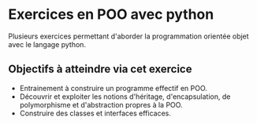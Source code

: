 # Exercices en POO avec python

Plusieurs exercices permettant d'aborder la programmation orientée objet avec le langage python.

## Objectifs à atteindre via cet exercice

- Entrainement à construire un programme effectif en POO.
- Découvrir et exploiter les notions d'héritage, d'encapsulation, de polymorphisme et d'abstraction propres à la POO.
- Construire des classes et interfaces efficaces.
